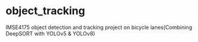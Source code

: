 # object_tracking
IMSE4175 object detection and tracking project on bicycle lanes(Combining DeepSORT with YOLOv5 &amp; YOLOv8)
